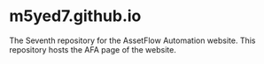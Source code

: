 # m5yed7.github.io
The Seventh repository for the AssetFlow Automation website. This repository hosts the AFA page of the website.
